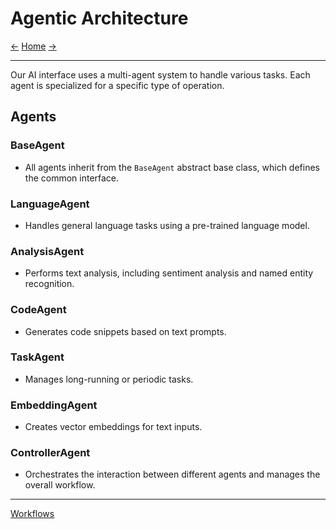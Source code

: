 # Agentic Architecture

[<-](vector_store.md) [Home](index.md) [->](workflow.md)

---

Our AI interface uses a multi-agent system to handle various tasks. Each agent is specialized for a specific type of operation.

## **Agents**

### BaseAgent

- All agents inherit from the `BaseAgent` abstract base class, which defines the common interface.

### LanguageAgent

- Handles general language tasks using a pre-trained language model.

### AnalysisAgent

- Performs text analysis, including sentiment analysis and named entity recognition.

### CodeAgent

- Generates code snippets based on text prompts.

### TaskAgent

- Manages long-running or periodic tasks.

### EmbeddingAgent

- Creates vector embeddings for text inputs.

### ControllerAgent

- Orchestrates the interaction between different agents and manages the overall workflow.

---

[Workflows](workflow.md)
